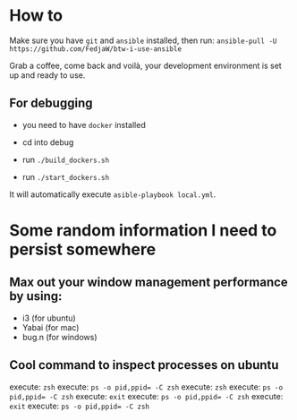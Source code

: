 # How to

Make sure you have `git` and `ansible` installed, then run:
`ansible-pull -U https://github.com/FedjaW/btw-i-use-ansible`

Grab a coffee, come back and voilà, your development environment is set up and ready to use.

## For debugging

- you need to have `docker` installed

- cd into debug
- run `./build_dockers.sh`
- run `./start_dockers.sh`

It will automatically execute `asible-playbook local.yml`.

# Some random information I need to persist somewhere

## Max out your window management performance by using:

- i3 (for ubuntu)
- Yabai (for mac)
- bug.n (for windows)

## Cool command to inspect processes on ubuntu

execute: `zsh`
execute: `ps -o pid,ppid= -C zsh`
execute: `zsh`
execute: `ps -o pid,ppid= -C zsh`
execute: `exit`
execute: `ps -o pid,ppid= -C zsh`
execute: `exit`
execute: `ps -o pid,ppid= -C zsh`
